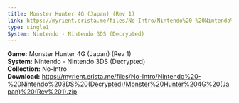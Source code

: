 ```yaml
---
title: Monster Hunter 4G (Japan) (Rev 1)
link: https://myrient.erista.me/files/No-Intro/Nintendo%20-%20Nintendo%203DS%20(Decrypted)/Monster%20Hunter%204G%20(Japan)%20(Rev%201).zip
type: single1
System: Nintendo - Nintendo 3DS (Decrypted)
---
```

<b>Game:</b> Monster Hunter 4G (Japan) (Rev 1)<br>
<b>System:</b> Nintendo - Nintendo 3DS (Decrypted)<br>
<b>Collection:</b> No-Intro<br>
<b>Download:</b> https://myrient.erista.me/files/No-Intro/Nintendo%20-%20Nintendo%203DS%20(Decrypted)/Monster%20Hunter%204G%20(Japan)%20(Rev%201).zip